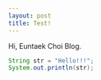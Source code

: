 ```yaml
---
layout: post
title: Test!
---
```


Hi, Euntaek Choi Blog.

```java
String str = "Hello!!!";
System.out.println(str);
```
